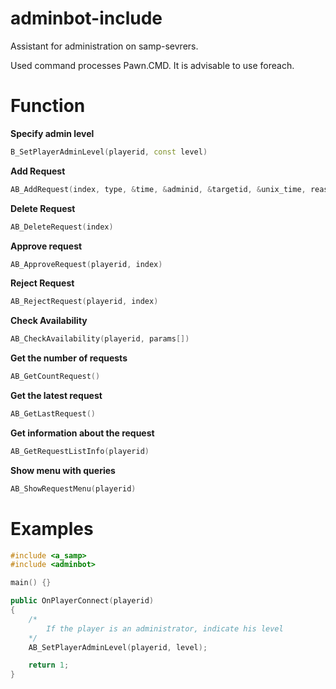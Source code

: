 # adminbot-include
Assistant for administration on samp-sevrers.

Used command processes Pawn.CMD.
It is advisable to use foreach.

# Function

**Specify admin level**

```cpp
B_SetPlayerAdminLevel(playerid, const level)
```

**Add Request**

```cpp
AB_AddRequest(index, type, &time, &adminid, &targetid, &unix_time, reason[], const size = sizeof reason)
```

**Delete Request**

```cpp
AB_DeleteRequest(index)
```

**Approve request**

```cpp
AB_ApproveRequest(playerid, index)
```

**Reject Request**

```cpp
AB_RejectRequest(playerid, index)
```

**Check Availability**

```cpp
AB_CheckAvailability(playerid, params[])
```

**Get the number of requests**

```cpp
AB_GetCountRequest()
```

**Get the latest request**

```cpp
AB_GetLastRequest()
```

**Get information about the request**

```cpp
AB_GetRequestListInfo(playerid)
```

**Show menu with queries**

```cpp
AB_ShowRequestMenu(playerid)
```

# Examples
```cpp
#include <a_samp>
#include <adminbot>

main() {}

public OnPlayerConnect(playerid)
{
	/*
		If the player is an administrator, indicate his level
	*/
	AB_SetPlayerAdminLevel(playerid, level);

	return 1;
}
```